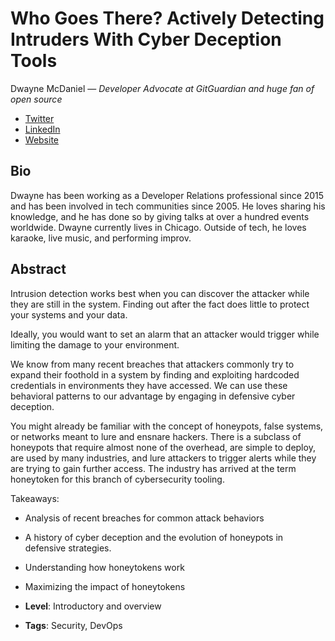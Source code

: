 # Who Goes There? Actively Detecting Intruders With Cyber Deception Tools

Dwayne McDaniel &mdash; *Developer Advocate at GitGuardian and huge fan of open source*

- [Twitter](https://twitter.com/McDwayne)
- [LinkedIn](https://www.linkedin.com/in/dwaynemcdaniel/)
- [Website](https://blog.gitguardian.com/author/dwayne/)

## Bio

Dwayne has been working as a Developer Relations professional since 2015 and has been involved in tech communities since 2005. He loves sharing his knowledge, and he has done so by giving talks at over a hundred events worldwide. Dwayne currently lives in Chicago. Outside of tech, he loves karaoke, live music, and performing improv.

## Abstract

Intrusion detection works best when you can discover the attacker while they are still in the system. Finding out after the fact does little to protect your systems and your data. 

Ideally, you would want to set an alarm that an attacker would trigger while limiting the damage to your environment.

We know from many recent breaches that attackers commonly try to expand their foothold in a system by finding and exploiting hardcoded credentials in environments they have accessed.  We can use these behavioral patterns to our advantage by engaging in defensive cyber deception.   

You might already be familiar with the concept of honeypots, false systems, or networks meant to lure and ensnare hackers. There is a subclass of honeypots that require almost none of the overhead, are simple to deploy, are used by many industries, and lure attackers to trigger alerts while they are trying to gain further access. The industry has arrived at the term honeytoken for this branch of cybersecurity tooling. 

Takeaways:
- Analysis of recent breaches for common attack behaviors
- A history of cyber deception and the evolution of honeypots in defensive strategies. 
- Understanding how honeytokens work
- Maximizing the impact of honeytokens


- **Level**: Introductory and overview
- **Tags**: Security, DevOps
  